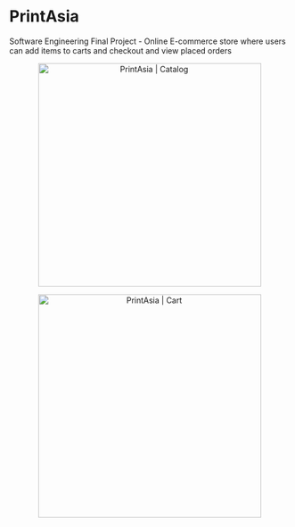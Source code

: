 # PrintAsia
Software Engineering Final Project - Online E-commerce store where users can add items to carts and checkout and view placed orders

<p align="center">
  <img width="400" alt="PrintAsia | Catalog" src="https://github.com/user-attachments/assets/f8ec7425-040c-41f1-8234-247b0e5c4ad9" />
</p>
<p align="center">
  <img width="400" alt="PrintAsia | Cart" src="https://github.com/user-attachments/assets/7130c17d-cec0-412c-9332-f5ecde5dc96f" />
</p>
